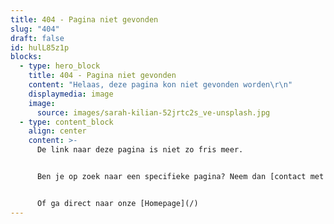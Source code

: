 ```yaml
---
title: 404 - Pagina niet gevonden
slug: "404"
draft: false
id: hulL85z1p
blocks:
  - type: hero_block
    title: 404 - Pagina niet gevonden
    content: "Helaas, deze pagina kon niet gevonden worden\r\n"
    displaymedia: image
    image:
      source: images/sarah-kilian-52jrtc2s_ve-unsplash.jpg
  - type: content_block
    align: center
    content: >-
      De link naar deze pagina is niet zo fris meer.


      Ben je op zoek naar een specifieke pagina? Neem dan [contact met ons op](/contact). 


      Of ga direct naar onze [Homepage](/)
---
```

